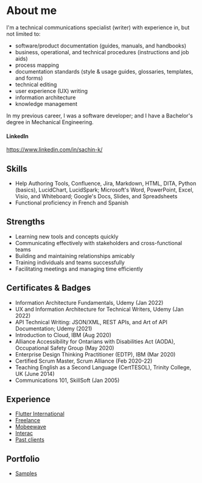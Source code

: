 # About me
I'm a technical communications specialist (writer) with experience in, but not limited to:
* software/product documentation (guides, manuals, and handbooks)
* business, operational, and technical procedures (instructions and job aids)
* process mapping
* documentation standards (style & usage guides, glossaries, templates, and forms)
* technical editing
* user experience (UX) writing
* information architecture
* knowledge management

In my previous career, I was a software developer; and I have a Bachelor's degree in Mechanical Engineering. 

#### LinkedIn
<https://www.linkedin.com/in/sachin-k/>

## Skills
* Help Authoring Tools, Confluence, Jira, Markdown, HTML, DITA, Python (basics), LucidChart, LucidSpark; Microsoft's Word, PowerPoint, Excel, Visio, and Whiteboard; Google's Docs, Slides, and Spreadsheets
* Functional proficiency in French and Spanish

## Strengths
* Learning new tools and concepts quickly
* Communicating effectively with stakeholders and cross-functional teams
* Building and maintaining relationships amicably
* Training individuals and teams successfully
* Facilitating meetings and managing time efficiently


## Certificates & Badges
* Information Architecture Fundamentals, Udemy (Jan 2022)
* UX and Information Architecture for Technical Writers, Udemy (Jan 2022)
* API Technical Writing: JSON/XML, REST APIs, and Art of API Documentation; Udemy (2021)
* Introduction to Cloud, IBM (Aug 2020)
* Alliance Accessibility for Ontarians with Disabilities Act (AODA), Occupational Safety Group (May 2020)
* Enterprise Design Thinking Practitioner (EDTP), IBM (Mar 2020)
* Certified Scrum Master, Scrum Alliance (Feb 2020-22)
* Teaching English as a Second Language (CertTESOL), Trinity College, UK (June 2014)
* Communications 101, SkillSoft (Jan 2005)

## Experience
* [Flutter International](workhistory/flutter.md)
* [Freelance](workhistory/freelance.md)
* [Mobeewave](workhistory/mobeewave.md)
* [Interac](workhistory/interac.md)
* [Past clients](workhistory/past_clients.md)

## Portfolio
* [Samples](workhistory/samples.md)
